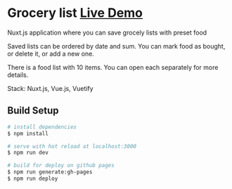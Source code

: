 # Grocery list [Live Demo](https://tereshka.github.io/grocery-list/)
Nuxt.js application where you can save grocely lists with preset food

Saved lists can be ordered by date and sum. You can mark food as bought, or delete it, or add a new one.

There is a food list with 10 items. You can open each separately for more details.

Stack: Nuxt.js, Vue.js, Vuetify

## Build Setup

```bash
# install dependencies
$ npm install

# serve with hot reload at localhost:3000
$ npm run dev

# build for deploy on github pages
$ npm run generate:gh-pages
$ npm run deploy
```